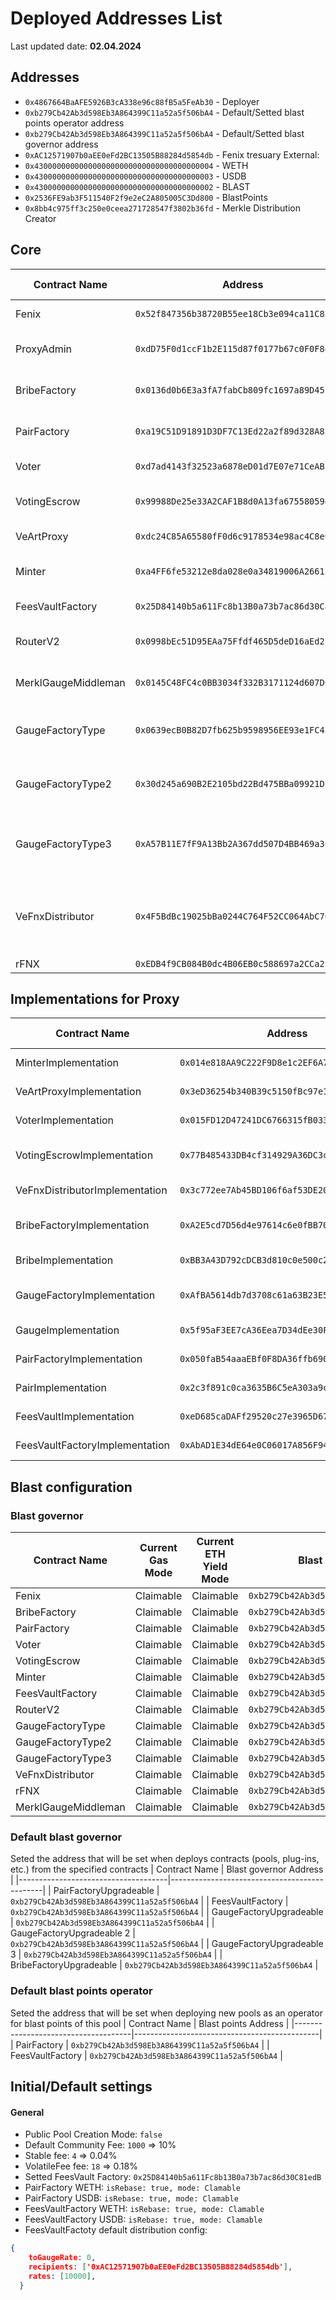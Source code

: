 # Deployed Addresses List

Last updated date: **02.04.2024**


## Addresses
- `0x4867664BaAFE5926B3cA338e96c88fB5a5FeAb30` - Deployer
- `0xb279Cb42Ab3d598Eb3A864399C11a52a5f506bA4` - Default/Setted blast points operator address
- `0xb279Cb42Ab3d598Eb3A864399C11a52a5f506bA4` - Default/Setted blast governor address
- `0xAC12571907b0aEE0eFd2BC13505B88284d5854db` - Fenix tresuary
External:
- `0x4300000000000000000000000000000000000004` - WETH
- `0x4300000000000000000000000000000000000003` - USDB
- `0x4300000000000000000000000000000000000002` - BLAST
- `0x2536FE9ab3F511540F2f9e2eC2A805005C3Dd800` - BlastPoints
- `0x8bb4c975ff3c250e0ceea271728547f3802b36fd` - Merkle Distribution Creator
  
## Core
| Contract Name         | Address                                  | Short Description              | Type         |
|-----------------------|------------------------------------------|--------------------------------|--------------|
| Fenix                 | `0x52f847356b38720B55ee18Cb3e094ca11C85A192` | Main token contract            | Default      |
| ProxyAdmin            | `0xdD75F0d1ccF1b2E115d87f0177b67c0F0F8429B5` | Manages proxy contracts        | Default      |
| BribeFactory          | `0x0136d0b6E3a3fA7fabCb809fc1697a89D451f97f` | Factory for bribe contracts    | Upgradeable  |
| PairFactory           | `0xa19C51D91891D3DF7C13Ed22a2f89d328A82950f` | Factory for v2 pair contracts  | Upgradeable  |
| Voter                 | `0xd7ad4143f32523a6878eD01d7E07e71CeAB22430` | Voting contract                | Upgradeable  |
| VotingEscrow          | `0x99988De25e33A2CAF1B8d0A13fa67558059dd937` | Lock tokens for voting         | Upgradeable  |
| VeArtProxy            | `0xdc24C85A65580fF0d6c9178534e98ac4C8eCE8f8` | Proxy for art tokens           | Upgradeable  |
| Minter                | `0xa4FF6fe53212e8da028e0a34819006A26615D9f8` | FNX Emission manager           | Upgradeable  |
| FeesVaultFactory      | `0x25D84140b5a611Fc8b13B0a73b7ac86d30C81edB` | Factory for fees vaults        | Default      |
| RouterV2              | `0x0998bEc51D95EAa75Ffdf465D5deD16aEd2ba2fe` | Router for token swaps         | Default      |
| MerklGaugeMiddleman   | `0x0145C48FC4c0BB3034f332B3171124d607D6Bd2C` | Middleman for Merkl integration | Default      |
| GaugeFactoryType      | `0x0639ecB0B82D7fb625b9598956EE93e1FC4398cE` | Gauge Factory for Gauges Type 0 (v2) | Upgradeable |
| GaugeFactoryType2     | `0x30d245a690B2E2105bd22Bd475BBa09921D59EAB` | Gauge Factory for Gauges Type 1 (V3) | Upgradeable |
| GaugeFactoryType3     | `0xA57B11E7fF9A13Bb2A367dd507D4BB469a3C426d` | Gauge Factory for Gauges Type 2 (ICHI) | Upgradeable |
| VeFnxDistributor      | `0x4F5BdBc19025bBa0244C764F52CC064AbC76eC96` | FNX distribution without boosts in max lock veFNX | Upgradeable |
| rFNX      | `0xEDB4f9CB084B0dc4B06EB0c588697a2CCa2E6532` | rFNX | Default |

## Implementations for Proxy

| Contract Name                | Address                                  | Short Description                |
|------------------------------|------------------------------------------|----------------------------------|
| MinterImplementation         | `0x014e818AA9C222F9D8e1c2EF6A7da2f6D6bd10b3` | Implementation for minter        |
| VeArtProxyImplementation     | `0x3eD36254b340B39c5150fBc97e1d96593Aa38770` | Implementation for art proxy     |
| VoterImplementation          | `0x015FD12D47241DC6766315fB033b8DE7D043e705` | Implementation for voter         |
| VotingEscrowImplementation   | `0x77B485433DB4cf314929A36DC3c3601c579091B6` | Implementation for voting escrow |
| VeFnxDistributorImplementation | `0x3c772ee7Ab45BD106f6af53DE20548df58C3829d` | Implementation for distribution  |
| BribeFactoryImplementation   | `0xA2E5cd7D56d4e97614c6e0fBB708a8ecaA7437e3` | Implementation for bribe factory |
| BribeImplementation          | `0xBB3A43D792cDCB3d810c0e500c21bD958686B90b` | Implementation for bribes        |
| GaugeFactoryImplementation   | `0xAfBA5614db7d3708c61a63B23E53c37217e52f82` | Implementation for gauge factory |
| GaugeImplementation          | `0x5f95aF3EE7cA36Eea7D34dEe30F3CaCbBCe7D657` | Implementation for gauges        |
| PairFactoryImplementation    | `0x050faB54aaaEBf0F8DA36ffb69036C59B19a5b7e` | Implementation for pair factory  |
| PairImplementation           | `0x2c3f891c0ca3635B6C5eA303a9cd7f29c7Fcd00E` | Implementation for pairs         |
| FeesVaultImplementation      | `0xeD685caDAFf29520c27e3965D67AF14F00639A98` | Implementation for fees vault    |
| FeesVaultFactoryImplementation      | `0xAbAD1E34dE64e0C06017A856F94EdEf0913c5D0a` | Implementation for fees vault    |

## Blast configuration
### Blast governor
| Contract Name     | Current Gas Mode | Current ETH Yield Mode | Blast governor Address                       |
|-------------------|------------------|------------------------|----------------------------------------------|
| Fenix             | Claimable        | Claimable              | `0xb279Cb42Ab3d598Eb3A864399C11a52a5f506bA4` |
| BribeFactory      | Claimable        | Claimable              | `0xb279Cb42Ab3d598Eb3A864399C11a52a5f506bA4` |
| PairFactory       | Claimable        | Claimable              | `0xb279Cb42Ab3d598Eb3A864399C11a52a5f506bA4` |
| Voter             | Claimable        | Claimable              | `0xb279Cb42Ab3d598Eb3A864399C11a52a5f506bA4` |
| VotingEscrow      | Claimable        | Claimable              | `0xb279Cb42Ab3d598Eb3A864399C11a52a5f506bA4` |
| Minter            | Claimable        | Claimable              | `0xb279Cb42Ab3d598Eb3A864399C11a52a5f506bA4` |
| FeesVaultFactory  | Claimable        | Claimable              | `0xb279Cb42Ab3d598Eb3A864399C11a52a5f506bA4` |
| RouterV2          | Claimable        | Claimable              | `0xb279Cb42Ab3d598Eb3A864399C11a52a5f506bA4` |
| GaugeFactoryType  | Claimable        | Claimable              | `0xb279Cb42Ab3d598Eb3A864399C11a52a5f506bA4` |
| GaugeFactoryType2 | Claimable        | Claimable              | `0xb279Cb42Ab3d598Eb3A864399C11a52a5f506bA4` |
| GaugeFactoryType3 | Claimable        | Claimable              | `0xb279Cb42Ab3d598Eb3A864399C11a52a5f506bA4` |
| VeFnxDistributor  | Claimable        | Claimable              | `0xb279Cb42Ab3d598Eb3A864399C11a52a5f506bA4` |
| rFNX              | Claimable        | Claimable              | `0xb279Cb42Ab3d598Eb3A864399C11a52a5f506bA4` |
| MerklGaugeMiddleman              | Claimable        | Claimable              | `0xb279Cb42Ab3d598Eb3A864399C11a52a5f506bA4` |

### Default blast governor
Seted the address that will be set when deploys contracts (pools, plug-ins, etc.) from the specified contracts
| Contract Name                       | Blast governor Address              |
|-------------------------------------|----------------------------------------------|
| PairFactoryUpgradeable             | `0xb279Cb42Ab3d598Eb3A864399C11a52a5f506bA4` |
| FeesVaultFactory             | `0xb279Cb42Ab3d598Eb3A864399C11a52a5f506bA4` |
| GaugeFactoryUpgradeable             | `0xb279Cb42Ab3d598Eb3A864399C11a52a5f506bA4` |
| GaugeFactoryUpgradeable 2             | `0xb279Cb42Ab3d598Eb3A864399C11a52a5f506bA4` |
| GaugeFactoryUpgradeable 3             | `0xb279Cb42Ab3d598Eb3A864399C11a52a5f506bA4` |
| BribeFactoryUpgradeable             | `0xb279Cb42Ab3d598Eb3A864399C11a52a5f506bA4` |

### Default blast points operator
Seted the address that will be set when deploying new pools as an operator for blast points of this pool
| Contract Name                       | Blast points Address              |
|-------------------------------------|----------------------------------------------|
| PairFactory                      | `0xb279Cb42Ab3d598Eb3A864399C11a52a5f506bA4` |
| FeesVaultFactory                      | `0xb279Cb42Ab3d598Eb3A864399C11a52a5f506bA4` |


## Initial/Default settings
#### General

- Public Pool Creation Mode: `false`
- Default Community Fee: `1000` => 10%
- Stable fee: `4` => 0.04%
- VolatileFee fee: `18` => 0.18%
- Setted FeesVault Factory: `0x25D84140b5a611Fc8b13B0a73b7ac86d30C81edB`
- PairFactory WETH: `isRebase: true, mode: Clamable`
- PairFactory USDB: `isRebase: true, mode: Clamable`
- FeesVaultFactory WETH: `isRebase: true, mode: Clamable`
- FeesVaultFactory USDB: `isRebase: true, mode: Clamable`
- FeesVaultFactoty default distribution config:
```json
{
    toGaugeRate: 0,
    recipients: ['0xAC12571907b0aEE0eFd2BC13505B88284d5854db'],
    rates: [10000],
  }
```